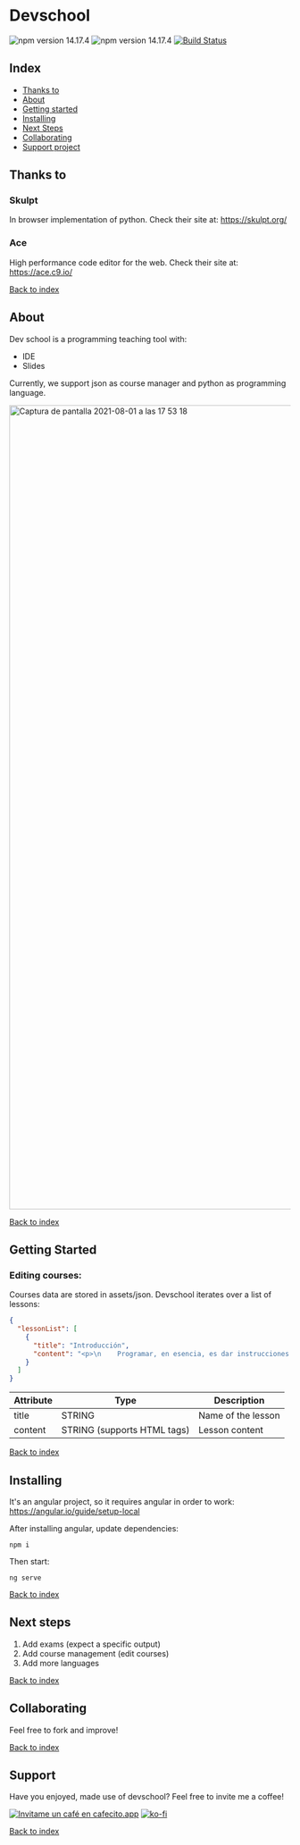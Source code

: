 # Devschool

![npm version 14.17.4](https://img.shields.io/badge/node-v14_LTS-blue.svg)
![npm version 14.17.4](https://img.shields.io/badge/angular-v12-red.svg)
[![Build Status](https://travis-ci.com/Thargelion/devschool.svg?branch=main)](https://travis-ci.com/Thargelion/devschool)

## Index

- [Thanks to](#thanks-to)
- [About](#about)
- [Getting started](#getting-started)
- [Installing](#installing)
- [Next Steps](#next-steps)
- [Collaborating](#collaborating)
- [Support project](#support)

## Thanks to

### Skulpt

In browser implementation of python. Check their site at: https://skulpt.org/

### Ace

High performance code editor for the web. Check their site at: https://ace.c9.io/

[Back to index](#index)

## About

Dev school is a programming teaching tool with:

- IDE
- Slides

Currently, we support json as course manager and python as programming language.

<img width="1440" alt="Captura de pantalla 2021-08-01 a las 17 53 18" src="https://user-images.githubusercontent.com/5816687/127785047-0ec621ea-37d5-4ef2-b16f-a7608e0aeff3.png">

[Back to index](#index)

## Getting Started

### Editing courses:

Courses data are stored in assets/json. Devschool iterates over a list of lessons:

```json
{
  "lessonList": [
    {
      "title": "Introducción",
      "content": "<p>\n    Programar, en esencia, es dar instrucciones a una máquina.\n</p>\n<p>\n    Como cualquier lenguaje, los de programación (y Python obviamente) cuentan con su propio léxico, sintaxis y semántica\n</p>\n<p>\n    Léxico implica que usa ciertas palabras o símbolos especiales para construir sentido\n</p>\n<p>\n    Sintaxis que estos símbolos deben de ser usados en un orden y modo establecido para que tengan sentido \n</p>\n<p>\n    Y semántica que este texto que construimos en base a un léxico y sintaxis tendrá un significado. En este caso \n    interpretado por la máquina.\n</p>\n<p>\n    En este curso aprenderemos a hacer un poco de esto usando un lenguaje muy amigable para el humano como es Python.\n</p>\n<p>\n    Python es un lenguaje que ya lleva <a target=\"_blank\" href=\"https://en.wikipedia.org/wiki/History_of_Python\">30 años</a> de historia\n</p>\n<p>Python es un lenguaje multi-paradigma, ya veremos qué significa esto luego, muy flexible.</p><p>\n    Fue diseñado para tener un léxico y una sintaxis reducida. Esto lo vuelve un lenguaje muy fácil de usar.</p><p> ¡Ya veremos!\n</p>"
    }
  ]
}
```

|Attribute|Type                       |Description       |
|---------|---------------------------|------------------|
|title    |STRING                     |Name of the lesson|
|content  |STRING (supports HTML tags)|Lesson content    |

[Back to index](#index)

## Installing

It's an angular project, so it requires angular in order to work: https://angular.io/guide/setup-local

After installing angular, update dependencies:

```shell
npm i
```

Then start:

```shell
ng serve
```

[Back to index](#index)

## Next steps

1. Add exams (expect a specific output)
2. Add course management (edit courses)
3. Add more languages

[Back to index](#index)

## Collaborating

Feel free to fork and improve!

[Back to index](#index)

## Support

Have you enjoyed, made use of devschool? Feel free to invite me a coffee!

[![Invitame un café en cafecito.app](https://cdn.cafecito.app/imgs/buttons/button_3.svg)](https://cafecito.app/mdepietro)
[![ko-fi](https://ko-fi.com/img/githubbutton_sm.svg)](https://ko-fi.com/B0B4141WQ)

[Back to index](#index)
